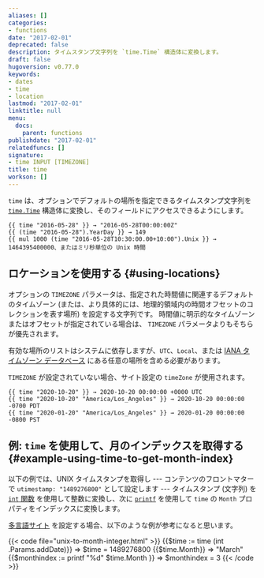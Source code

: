```yaml
---
aliases: []
categories:
- functions
date: "2017-02-01"
deprecated: false
description: タイムスタンプ文字列を `time.Time` 構造体に変換します。
draft: false
hugoversion: v0.77.0
keywords:
- dates
- time
- location
lastmod: "2017-02-01"
linktitle: null
menu:
  docs:
    parent: functions
publishdate: "2017-02-01"
relatedfuncs: []
signature:
- time INPUT [TIMEZONE]
title: time
workson: []
---
```



`time` は、オプションでデフォルトの場所を指定できるタイムスタンプ文字列を [`time.Time`](https://godoc.org/time#Time) 構造体に変換し、そのフィールドにアクセスできるようにします。

```go-html-template
{{ time "2016-05-28" }} → "2016-05-28T00:00:00Z"
{{ (time "2016-05-28").YearDay }} → 149
{{ mul 1000 (time "2016-05-28T10:30:00.00+10:00").Unix }} → 1464395400000、またはミリ秒単位の Unix 時間
```

## ロケーションを使用する {#using-locations}

オプションの `TIMEZONE` パラメータは、指定された時間値に関連するデフォルトのタイムゾーン (または、より具体的には、地理的領域内の時間オフセットのコレクションを表す場所) を設定する文字列です。 時間値に明示的なタイムゾーンまたはオフセットが指定されている場合は、 `TIMEZONE` パラメータよりもそちらが優先されます。

有効な場所のリストはシステムに依存しますが、`UTC`、`Local`、または [IANA タイムゾーン データベース](https://en.wikipedia.org/wiki/List_of_tz_database_time_zones) にある任意の場所を含める必要があります。

`TIMEZONE` が設定されていない場合、サイト設定の `timeZone` が使用されます。

```go-html-template
{{ time "2020-10-20" }} → 2020-10-20 00:00:00 +0000 UTC
{{ time "2020-10-20" "America/Los_Angeles" }} → 2020-10-20 00:00:00 -0700 PDT
{{ time "2020-01-20" "America/Los_Angeles" }} → 2020-01-20 00:00:00 -0800 PST
```

## 例: `time` を使用して、月のインデックスを取得する {#example-using-time-to-get-month-index}

以下の例では、UNIX タイムスタンプを取得し --- コンテンツのフロントマターで `utimestamp: "1489276800"` として設定します --- タイムスタンプ (文字列) を [`int` 関数][int] を使用して整数に変換し、次に [`printf`][] を使用して `time` の `Month` プロパティをインデックスに変換します。

[多言語サイト][multilingual] を設定する場合、以下のような例が参考になると思います。

{{< code file="unix-to-month-integer.html" >}}
{{$time := time (int .Params.addDate)}}
=> $time = 1489276800
{{$time.Month}}
=> "March"
{{$monthindex := printf "%d" $time.Month }}
=> $monthindex = 3
{{< /code >}}


[int]: /functions/int/
[multilingual]: /content-management/multilingual/
[`printf`]: /functions/printf/
